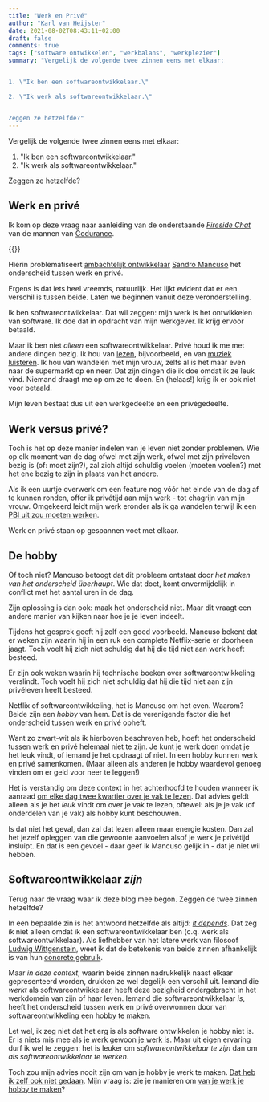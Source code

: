 ```yaml
---
title: "Werk en Privé"
author: "Karl van Heijster"
date: 2021-08-02T08:43:11+02:00
draft: false
comments: true
tags: ["software ontwikkelen", "werkbalans", "werkplezier"]
summary: "Vergelijk de volgende twee zinnen eens met elkaar:


1. \"Ik ben een softwareontwikkelaar.\"

2. \"Ik werk als softwareontwikkelaar.\"


Zeggen ze hetzelfde?"
---
```


Vergelijk de volgende twee zinnen eens met elkaar:


1. "Ik ben een softwareontwikkelaar."
2. "Ik werk als softwareontwikkelaar."


Zeggen ze hetzelfde?


## Werk en privé


Ik kom op deze vraag naar aanleiding van de onderstaande [*Fireside Chat*](https://www.google.com/search?rlz=1C1GCEU_nlNL923NL923&tbm=vid&q=codurance+fireside+chat&sa=X&ved=2ahUKEwi3xszA_8PxAhWlgf0HHWZ5DT0Q8ccDegQIBRAD&biw=1536&bih=722) van de mannen van [Codurance](https://www.codurance.com/).


{{<youtube id="5WjisyIXmG4" title="Fireside Chat #1: Career progression" >}}
<br>

Hierin problematiseert [ambachtelijk ontwikkelaar](https://en.wikipedia.org/wiki/Software_craftsmanship) [Sandro Mancuso](https://twitter.com/sandromancuso) het onderscheid tussen werk en privé.


Ergens is dat iets heel vreemds, natuurlijk. Het lijkt evident dat er een verschil is tussen beide. Laten we beginnen vanuit deze veronderstelling.


Ik ben softwareontwikkelaar. Dat wil zeggen: mijn werk is het ontwikkelen van software. Ik doe dat in opdracht van mijn werkgever. Ik krijg ervoor betaald.


Maar ik ben niet *alleen* een softwareontwikkelaar. Privé houd ik me met andere dingen bezig. Ik hou van [lezen](/blog/21/05/de-beste-boeken-over-software-ontwikkeling-die-ik-in-2020-las), bijvoorbeeld, en van [muziek luisteren](/blog/21/07/programmeren-op-de-beat). Ik hou van wandelen met mijn vrouw, zelfs al is het maar even naar de supermarkt op en neer. Dat zijn dingen die ik doe omdat ik ze leuk vind. Niemand draagt me op om ze te doen. En (helaas!) krijg ik er ook niet voor betaald.


Mijn leven bestaat dus uit een werkgedeelte en een privégedeelte.


## Werk versus privé?


Toch is het op deze manier indelen van je leven niet zonder problemen. Wie op elk moment van de dag ofwel met zijn werk, ofwel met zijn privéleven bezig is (of: moet zijn?), zal zich altijd schuldig voelen (moeten voelen?) met het ene bezig te zijn in plaats van het andere.


Als ik een uurtje overwerk om een feature nog vóór het einde van de dag af te kunnen ronden, offer ik privétijd aan mijn werk - tot chagrijn van mijn vrouw. Omgekeerd leidt mijn werk eronder als ik ga wandelen terwijl ik een [PBI uit zou moeten werken](/blog/21/06/schrijf-pbis-en-doe-het-goed).


Werk en privé staan op gespannen voet met elkaar.


## De hobby


Of toch niet? Mancuso betoogt dat dit probleem ontstaat door *het maken van het onderscheid überhaupt*. Wie dat doet, komt onvermijdelijk in conflict met het aantal uren in de dag. 


Zijn oplossing is dan ook: maak het onderscheid niet. Maar dit vraagt een andere manier van kijken naar hoe je je leven indeelt. 


Tijdens het gesprek geeft hij zelf een goed voorbeeld. Mancuso bekent dat er weken zijn waarin hij in een ruk een complete Netflix-serie er doorheen jaagt. Toch voelt hij zich niet schuldig dat hij die tijd niet aan werk heeft besteed.


Er zijn ook weken waarin hij technische boeken over softwareontwikkeling verslindt. Toch voelt hij zich niet schuldig dat hij die tijd niet aan zijn privéleven heeft besteed.


Netflix of softwareontwikkeling, het is Mancuso om het even. Waarom? Beide zijn een *hobby* van hem. Dat is de verenigende factor die het onderscheid tussen werk en privé opheft.


Want zo zwart-wit als ik hierboven beschreven heb, hoeft het onderscheid tussen werk en privé helemaal niet te zijn. Je kunt je werk doen omdat je het leuk vindt, of iemand je het opdraagt of niet. In een hobby kunnen werk en privé samenkomen. (Maar alleen als anderen je hobby waardevol genoeg vinden om er geld voor neer te leggen!)


Het is verstandig om deze context in het achterhoofd te houden wanneer ik aanraad [om elke dag twee kwartier over je vak te lezen](/blog/21/05/lees-elke-dag-een-kwartier-over-je-vak). Dat advies geldt alleen als je het *leuk* vindt om over je vak te lezen, oftewel: als je je vak (of onderdelen van je vak) als hobby kunt beschouwen. 


Is dat niet het geval, dan zal dat lezen alleen maar energie kosten. Dan zal het jezelf opleggen van die gewoonte aanvoelen alsof je werk je privétijd insluipt. En dat is een gevoel - daar geef ik Mancuso gelijk in - dat je niet wil hebben.


## Softwareontwikkelaar *zijn*


Terug naar de vraag waar ik deze blog mee begon. Zeggen de twee zinnen hetzelfde?


In een bepaalde zin is het antwoord hetzelfde als altijd: [*it depends*](https://sensinum.com/why-you-should-learn-to-cherish-the-answer-it-depends/). Dat zeg ik niet alleen omdat ik een softwareontwikkelaar ben (c.q. werk als softwareontwikkelaar). Als liefhebber van het latere werk van filosoof [Ludwig Wittgenstein](https://plato.stanford.edu/entries/wittgenstein/), weet ik dat de betekenis van beide zinnen afhankelijk is van hun [concrete gebruik](https://plato.stanford.edu/entries/wittgenstein/#MeanUse).


Maar *in deze context*, waarin beide zinnen nadrukkelijk naast elkaar gepresenteerd worden, drukken ze wel degelijk een verschil uit. Iemand die *werkt* als softwareontwikkelaar, heeft deze bezigheid ondergebracht in het werkdomein van zijn of haar leven. Iemand die softwareontwikkelaar *is*, heeft het onderscheid tussen werk en privé overwonnen door van softwareontwikkeling een hobby te maken.


Let wel, ik zeg niet dat het erg is als software ontwikkelen je hobby niet is. Er is niets mis mee als [je werk gewoon je werk is](https://www.youtube.com/watch?v=0N4Xf0ZexvQ). Maar uit eigen ervaring durf ik wel te zeggen: het is leuker om *softwareontwikkelaar te zijn* dan om *als softwareontwikkelaar te werken*.


Toch zou mijn advies nooit zijn om van je hobby je werk te maken. [Dat heb ik zelf ook niet gedaan](/blog/21/07/mijn-loopbaanwending). Mijn vraag is: zie je manieren om [van je werk je hobby te maken](https://magazine.bazarow.com/bazarow-magazine-1-2021/waarom-lezen-deel-2/)?
